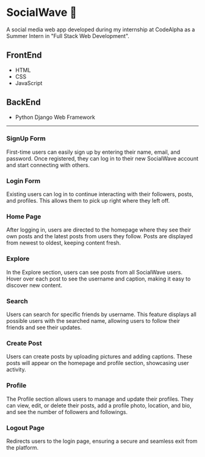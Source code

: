 # SocialWave 🌊

A social media web app developed during my internship at CodeAlpha as a Summer Intern in "Full Stack Web Development".

## FrontEnd
- HTML
- CSS
- JavaScript

## BackEnd
- Python Django Web Framework

---

### SignUp Form
First-time users can easily sign up by entering their name, email, and password. Once registered, they can log in to their new SocialWave account and start connecting with others.

### Login Form
Existing users can log in to continue interacting with their followers, posts, and profiles. This allows them to pick up right where they left off.

### Home Page
After logging in, users are directed to the homepage where they see their own posts and the latest posts from users they follow. Posts are displayed from newest to oldest, keeping content fresh.

### Explore
In the Explore section, users can see posts from all SocialWave users. Hover over each post to see the username and caption, making it easy to discover new content.

### Search
Users can search for specific friends by username. This feature displays all possible users with the searched name, allowing users to follow their friends and see their updates.

### Create Post
Users can create posts by uploading pictures and adding captions. These posts will appear on the homepage and profile section, showcasing user activity.

### Profile
The Profile section allows users to manage and update their profiles. They can view, edit, or delete their posts, add a profile photo, location, and bio, and see the number of followers and followings.

### Logout Page
Redirects users to the login page, ensuring a secure and seamless exit from the platform.

